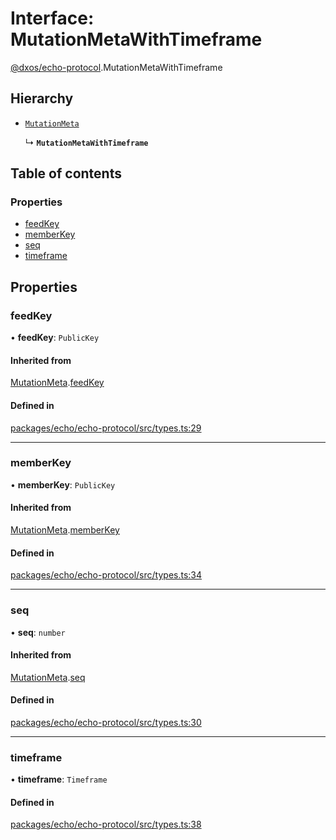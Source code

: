 # Interface: MutationMetaWithTimeframe

[@dxos/echo-protocol](../modules/dxos_echo_protocol.md).MutationMetaWithTimeframe

## Hierarchy

- [`MutationMeta`](dxos_echo_protocol.MutationMeta.md)

  ↳ **`MutationMetaWithTimeframe`**

## Table of contents

### Properties

- [feedKey](dxos_echo_protocol.MutationMetaWithTimeframe.md#feedkey)
- [memberKey](dxos_echo_protocol.MutationMetaWithTimeframe.md#memberkey)
- [seq](dxos_echo_protocol.MutationMetaWithTimeframe.md#seq)
- [timeframe](dxos_echo_protocol.MutationMetaWithTimeframe.md#timeframe)

## Properties

### feedKey

• **feedKey**: `PublicKey`

#### Inherited from

[MutationMeta](dxos_echo_protocol.MutationMeta.md).[feedKey](dxos_echo_protocol.MutationMeta.md#feedkey)

#### Defined in

[packages/echo/echo-protocol/src/types.ts:29](https://github.com/dxos/dxos/blob/e3b936721/packages/echo/echo-protocol/src/types.ts#L29)

___

### memberKey

• **memberKey**: `PublicKey`

#### Inherited from

[MutationMeta](dxos_echo_protocol.MutationMeta.md).[memberKey](dxos_echo_protocol.MutationMeta.md#memberkey)

#### Defined in

[packages/echo/echo-protocol/src/types.ts:34](https://github.com/dxos/dxos/blob/e3b936721/packages/echo/echo-protocol/src/types.ts#L34)

___

### seq

• **seq**: `number`

#### Inherited from

[MutationMeta](dxos_echo_protocol.MutationMeta.md).[seq](dxos_echo_protocol.MutationMeta.md#seq)

#### Defined in

[packages/echo/echo-protocol/src/types.ts:30](https://github.com/dxos/dxos/blob/e3b936721/packages/echo/echo-protocol/src/types.ts#L30)

___

### timeframe

• **timeframe**: `Timeframe`

#### Defined in

[packages/echo/echo-protocol/src/types.ts:38](https://github.com/dxos/dxos/blob/e3b936721/packages/echo/echo-protocol/src/types.ts#L38)
